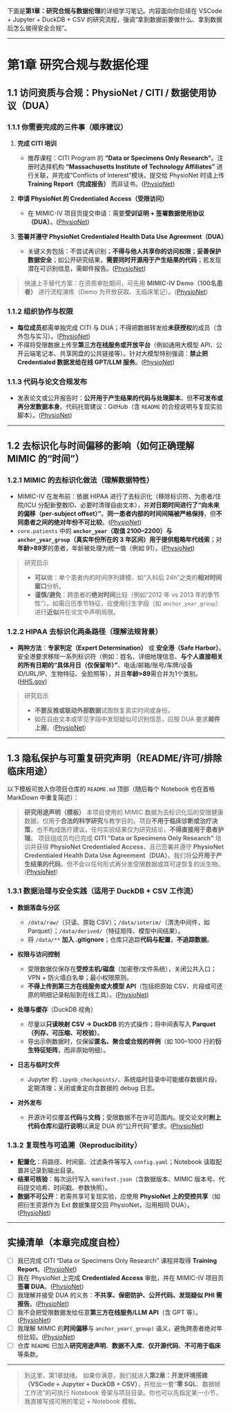 下面是**第1章：研究合规与数据伦理**的详细学习笔记。内容面向你后续在 VSCode + Jupyter + DuckDB + CSV 的研究流程，强调“拿到数据前要做什么、拿到数据后怎么做得安全合规”。

---

# 第1章 研究合规与数据伦理

## 1.1 访问资质与合规：PhysioNet / CITI / 数据使用协议（DUA）

### 1.1.1 你需要完成的三件事（顺序建议）

1. **完成 CITI 培训**

   * 推荐课程：CITI Program 的 **“Data or Specimens Only Research”**。注册时选择机构 **“Massachusetts Institute of Technology Affiliates”** 进行关联，并完成“Conflicts of Interest”模块。提交给 PhysioNet 时请上传 **Training Report（完成报告）** 而非证书。([PhysioNet][1])
2. **申请 PhysioNet 的 Credentialed Access（受限访问）**

   * 在 MIMIC-IV 项目页提交申请：需要**受训证明 + 签署数据使用协议（DUA）**。([PhysioNet][2])
3. **签署并遵守 PhysioNet Credentialed Health Data Use Agreement（DUA）**

   * 关键义务包括：不尝试再识别；**不得与他人共享你的访问权限**；**妥善保护数据安全**；如公开研究结果，**需要同时开源用于产生结果的代码**；若发现潜在可识别信息，需邮件报告。([PhysioNet][3])

> 快速上手替代方案：在资质审批期间，可先用 **MIMIC-IV Demo（100名患者）** 进行流程演练（Demo 为开放获取、无临床笔记）。([PhysioNet][4])

### 1.1.2 组织协作与权限

* **每位成员**都需单独完成 CITI 与 DUA；不得把数据转发给**未获授权**的成员（含外包与实习）。([PhysioNet][3])
* 不得将受限数据上传至**第三方在线服务或开放平台**（例如通用大模型 API、公开云端笔记本、共享网盘的公共链接等）。针对大模型特别强调：**禁止把 Credentialed 数据发给在线 GPT/LLM 服务**。([PhysioNet][5])

### 1.1.3 代码与论文合规发布

* 发表论文或公开报告时：**公开用于产生结果的代码与处理脚本**，但**不可发布或再分发数据本身**。代码托管建议：GitHub（含 `README` 的合规说明与复现实验脚本）。([PhysioNet][3])

---

## 1.2 去标识化与时间偏移的影响（如何正确理解 MIMIC 的“时间”）

### 1.2.1 MIMIC 的去标识化做法（理解数据特性）

* MIMIC-IV 在发布前：依据 HIPAA 进行了去标识化（移除标识符、为患者/住院/ICU 分配新整数ID、必要时清理自由文本），并**对日期时间进行了“向未来的偏移（per-subject offset）”**。**同一患者内部的时间间隔被严格保持**，但**不同患者之间的绝对年份不可比较**。([PhysioNet][2])
* `core.patients` 中的 **`anchor_year`（取值 2100–2200）与 `anchor_year_group`（真实年份所在的 3 年区间）**用于提供**粗略年代线索**；对**年龄>89岁**的患者，年龄被处理为统一值（例如 91）。([PhysioNet][2])

> 研究启示
>
> * **可以**做：单个患者内的时间序列建模、如“入科后 24h”之类的**相对时间窗口**分析。
> * **谨慎/避免**：跨患者的**绝对时间**比较（例如“2012 年 vs 2013 年的季节性”）。如需日历季节特征，应使用衍生字段（如 `anchor_year_group`）进行**近似**并在论文中声明局限。

### 1.2.2 HIPAA 去标识化两条路径（理解法规背景）

* **两种方法**：**专家判定（Expert Determination）** 或 **安全港（Safe Harbor）**。安全港要求移除一系列标识符（例如：姓名、详细地理信息、**与个人直接相关的所有日期的“具体月日（仅保留年）”**、电话/邮箱/账号/车牌/设备ID/URL/IP、生物特征、全脸照等），并且**年龄>89**需合并为1个类别。([HHS.gov][6])

> 研究启示
>
> * **不要反推或联动外部数据**试图恢复真实时间或身份。
> * 如在自由文本或罕见字段中发现疑似可识别信息，应按 DUA 要求**邮件上报**。([PhysioNet][3])

---

## 1.3 隐私保护与可重复研究声明（README/许可/排除临床用途）

以下模板可放入你项目仓库的 `README.md` 顶部（随后每个 Notebook 也在首格 MarkDown 中重复简述）：

> **研究用途声明（模板）**
> 本项目使用的 MIMIC 数据为去标识化后的受限健康数据，仅用于**合法的科学研究**与教学目的。项目**不用于临床诊断或治疗决策**，也不构成医疗建议。任何实验结果仅为研究结论，**不得直接用于患者护理**。
> 项目组成员均已完成 **CITI “Data or Specimens Only Research”** 培训并获得 **PhysioNet Credentialed Access**，且已签署并遵守 **PhysioNet Credentialed Health Data Use Agreement（DUA）**。我们将**公开用于产生结果的代码**，但不会以任何形式再分发受限数据或其可逆恢复的派生物。([PhysioNet][1])

### 1.3.1 数据治理与安全实践（适用于 DuckDB + CSV 工作流）

* **数据落盘与分区**

  * `/data/raw/`（只读、原始 CSV）；`/data/interim/`（清洗中间件，如 Parquet）；`/data/derived/`（特征矩阵、模型中间结果）。
  * 将 `/data/**` **加入 .gitignore**；仓库只追踪**代码与配置**，**不追踪数据**。
* **权限与访问控制**

  * 受限数据仅保存在**受控主机/磁盘**（加密卷/文件系统），关闭公共入口；VPN + 防火墙白名单；最小权限原则。
  * **不得上传到第三方在线服务或大模型 API**（包括把原始 CSV、片段或可还原的明细记录粘贴到在线工具）。([PhysioNet][5])
* **处理与缓存**（DuckDB 视角）

  * 尽量以**只读映射 CSV → DuckDB** 的方式操作；将中间表写入 **Parquet（列存、可压缩、可校验）**。
  * 导出示例数据时，仅保留**匿名、聚合或合规的样例**（如 100–1000 行的**衍生特征矩阵**，而非原始明细）。
* **日志与临时文件**

  * Jupyter 的 `.ipynb_checkpoints/`、系统临时目录中可能缓存数据片段，定期清理；关闭或重定向含数据的 debug 日志。
* **对外发布**

  * 开源许可仅覆盖**代码**与**文档**；受限数据不在许可范围内。提交论文时**附上代码仓库**和**运行说明**以满足 DUA 的“公开代码”要求。([PhysioNet][3])

### 1.3.2 复现性与可追溯（Reproducibility）

* **配置化**：将路径、时间窗、过滤条件等写入 `config.yaml`；Notebook 读取配置并记录到输出目录。
* **结果可核验**：每次运行写入 `manifest.json`（含数据版本、MIMIC 版本号、代码提交哈希、时间戳、参数快照）。
* **数据不可公开**：若需共享可复现实验，应使用 **PhysioNet 上的受控共享**（如把衍生资源作为 Ext 数据集提交回 PhysioNet，沿用相同 DUA）。([PhysioNet][2])

---

## 实操清单（本章完成度自检）

* [ ] 我已完成 CITI “Data or Specimens Only Research” 课程并取得 **Training Report**。([PhysioNet][1])
* [ ] 我在 PhysioNet 上完成 **Credentialed Access** 审批，并在 MIMIC-IV 项目页**签署 DUA**。([PhysioNet][2])
* [ ] 我理解并接受 DUA 的义务：**不共享、保密防护、公开代码、发现疑似 PHI 需报告**。([PhysioNet][3])
* [ ] 我不会把受限数据发给任意**第三方在线服务/LLM API**（含 GPT 等）。([PhysioNet][5])
* [ ] 我理解 MIMIC 的**时间偏移**与 `anchor_year(_group)` 语义，避免跨患者绝对年份比较。([PhysioNet][2])
* [ ] 仓库 `README` 已加入**研究用途声明**、**数据不入库**、**仅开源代码**、**不可用于临床**等条款。

---

> 到这里，第1章就绪。
> 如果你满意，我们就进入**第2章：开发环境搭建（VSCode + Jupyter + DuckDB + CSV）**，并给出一套“**零 SQL**、数据帧工作流”的可执行 Notebook 骨架与项目目录。你也可以先指定某一小节，我直接写成可用的笔记 + Notebook 模板。

[1]: https://physionet.org/about/citi-course/ "CITI Course Instructions"
[2]: https://physionet.org/content/mimiciv/1.0/ "MIMIC-IV v1.0"
[3]: https://physionet.org/content/mimiciii/view-dua/1.4/ "
License for MIMIC-III Clinical Database v1.4
"
[4]: https://physionet.org/content/mimic-iv-demo/?utm_source=chatgpt.com "MIMIC-IV Clinical Database Demo v2.2"
[5]: https://physionet.org/news/post/gpt-responsible-use "Responsible use of MIMIC data with online services like GPT"
[6]: https://www.hhs.gov/hipaa/for-professionals/special-topics/de-identification/index.html "Methods for De-identification of PHI | HHS.gov"
